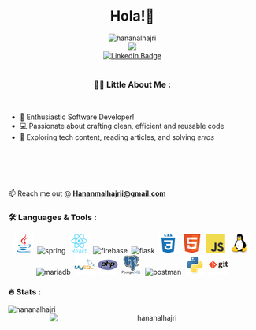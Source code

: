 <h1 align="center">Hola!👋</h1>
<div id="header" align="center">
  <img src="https://komarev.com/ghpvc/?username=hananalhajri&label=Profile%20views&color=0e75b6&style=flat" alt="hananalhajri" /> <br>
  <img src="https://media1.giphy.com/media/v1.Y2lkPTc5MGI3NjExNGhiYXFuOTFiajl3NGpkZmtvNTV6NHNoOWhraTh0dTY5ajVsYjhvcyZlcD12MV9pbnRlcm5hbF9naWZfYnlfaWQmY3Q9Zw/3bu85lsWhBTlWcOMN6/giphy.gif" width="200"/>
</div>

<div id="badges" align="center">
  <a href="https://linkedin.com/in/hanan-alhajri-715672222/">
    <img src="https://img.shields.io/badge/LinkedIn-blue?style=for-the-badge&logo=linkedin&logoColor=white" alt="LinkedIn Badge"/>
  </a>  
</div>
<br>
<div align="center">
  
### :woman_technologist: Little About Me :

</div>

<br>

- 🚀 Enthusiastic Software Developer! 
- 💻 Passionate about crafting clean, efficient and reusable code
- 🤫 Exploring tech content, reading articles, and solving _erros_

<br><br><br><br>

📫 Reach me out @ **Hananmalhajrii@gmail.com**

### :hammer_and_wrench: Languages & Tools :

<p align="center">
  <img src="https://raw.githubusercontent.com/devicons/devicon/master/icons/java/java-original.svg" alt="java" width="40" height="40"/>&nbsp;
  <img src="https://www.vectorlogo.zone/logos/springio/springio-icon.svg" alt="spring" width="40" height="40"/>&nbsp;
  <img src="https://github.com/devicons/devicon/blob/master/icons/react/react-original-wordmark.svg" title="React" alt="React" width="40" height="40"/>&nbsp;
  <img src="https://www.vectorlogo.zone/logos/firebase/firebase-icon.svg" alt="firebase" width="40" height="40"/>&nbsp;
  <img src="https://www.vectorlogo.zone/logos/pocoo_flask/pocoo_flask-icon.svg" alt="flask" width="40" height="40"/>&nbsp;
  <img src="https://github.com/devicons/devicon/blob/master/icons/css3/css3-plain-wordmark.svg"  title="CSS3" alt="CSS" width="40" height="40"/>&nbsp;
  <img src="https://github.com/devicons/devicon/blob/master/icons/html5/html5-original.svg" title="HTML5" alt="HTML" width="40" height="40"/>&nbsp;
  <img src="https://raw.githubusercontent.com/devicons/devicon/master/icons/javascript/javascript-original.svg" alt="javascript" width="40" height="40"/>&nbsp;
  <img src="https://raw.githubusercontent.com/devicons/devicon/master/icons/linux/linux-original.svg" alt="linux" width="40" height="40"/>&nbsp;
  <img src="https://www.vectorlogo.zone/logos/mariadb/mariadb-icon.svg" alt="mariadb" width="40" height="40"/>&nbsp;
  <img src="https://raw.githubusercontent.com/devicons/devicon/master/icons/mysql/mysql-original-wordmark.svg" alt="mysql" width="40" height="40"/>&nbsp;
  <img src="https://raw.githubusercontent.com/devicons/devicon/master/icons/php/php-original.svg" alt="php" width="40" height="40"/>&nbsp;
  <img src="https://raw.githubusercontent.com/devicons/devicon/master/icons/postgresql/postgresql-original-wordmark.svg" alt="postgresql" width="40" height="40"/>&nbsp;
  <img src="https://www.vectorlogo.zone/logos/getpostman/getpostman-icon.svg" alt="postman" width="40" height="40"/>&nbsp;
 <img src="https://raw.githubusercontent.com/devicons/devicon/master/icons/python/python-original.svg" alt="python" width="40" height="40"/>&nbsp;
  <img src="https://github.com/devicons/devicon/blob/master/icons/git/git-original-wordmark.svg" title="Git" **alt="Git" width="40" height="40"/>
</p>

### :fire: Stats :
<div align="center">

<p><img align="left" src="https://github-readme-stats.vercel.app/api/top-langs?username=hananalhajri&show_icons=true&theme=radical&locale=en&layout=compact" alt="hananalhajri" /></p>

<p><img align="right" src="https://github-readme-streak-stats.herokuapp.com/?user=hananalhajri&" alt="hananalhajri" width="420" /></p>

</div>
